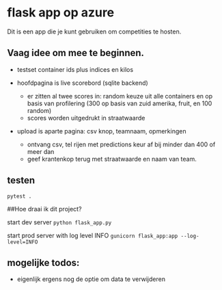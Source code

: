 # flask app op azure
Dit is een app die je kunt gebruiken om competities
te hosten.




## Vaag idee om mee te beginnen.
* testset container ids plus indices en kilos

* hoofdpagina is live scorebord (sqlite backend)
	* er zitten al twee scores in: random keuze uit alle containers en op basis van 			 	 profilering (300 op basis van zuid amerika, fruit, en 100 random)
	* scores worden uitgedrukt in straatwaarde 
* upload is aparte pagina:  csv knop, teamnaam, opmerkingen
	* ontvang csv, tel rijen met predictions keur af bij minder dan 400 of meer dan
	* geef krantenkop terug met straatwaarde en naam van team.

## testen 
`pytest .`

##Hoe draai ik dit project?

start dev server `python flask_app.py`

start prod server with log level INFO `gunicorn flask_app:app --log-level=INFO`


## mogelijke todos:
* eigenlijk ergens nog de optie om data te verwijderen
